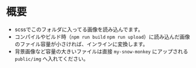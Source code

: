 # 概要
- scssでこのフォルダに入ってる画像を読み込んでます。
- コンパイルやビルド時（`npm run build` `npm run upload`）に読み込んだ画像のファイル容量が小さければ、インラインに変換します。
- 背景画像など容量の大きいファイルは直接 `my-snow-monkey` にアップされる `public/img` へ入れてください。